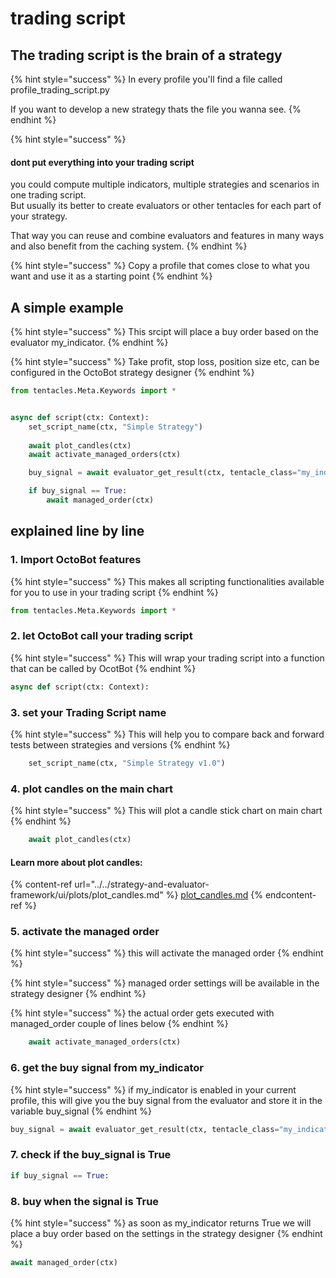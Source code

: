 # trading script

## The trading script is the brain of a strategy

{% hint style="success" %}
In every profile you'll find a file called profile\_trading\_script.py

If you want to develop a new strategy thats the file you wanna see.
{% endhint %}

{% hint style="success" %}
#### dont put everything into your trading script

you could compute multiple indicators, multiple strategies and scenarios in one trading script.\
But usually its better to create evaluators or other tentacles for each part of your strategy.

That way you can reuse and combine evaluators and features in many ways and also benefit from the caching system.
{% endhint %}

{% hint style="success" %}
Copy a profile that comes close to what you want and use it as a starting point
{% endhint %}

## A simple example

{% hint style="success" %}
This srcipt will place a buy order based on the evaluator my\_indicator.
{% endhint %}

{% hint style="success" %}
Take profit, stop loss, position size etc, can be configured in the OctoBot strategy designer
{% endhint %}

```python
from tentacles.Meta.Keywords import *


async def script(ctx: Context):
    set_script_name(ctx, "Simple Strategy")
    
    await plot_candles(ctx)
    await activate_managed_orders(ctx)

    buy_signal = await evaluator_get_result(ctx, tentacle_class="my_indicator")

    if buy_signal == True:
        await managed_order(ctx)
```

## explained line by line

### 1. Import OctoBot features

{% hint style="success" %}
This makes all scripting functionalities available for you to use in your trading script
{% endhint %}

```python
from tentacles.Meta.Keywords import *
```

### 2. let OctoBot call your trading script

{% hint style="success" %}
This will wrap your trading script into a function that can be called by OcotBot
{% endhint %}

```python
async def script(ctx: Context):
```

### 3. set your Trading Script name

{% hint style="success" %}
This will help you to compare back and forward tests between strategies and versions
{% endhint %}

```python
    set_script_name(ctx, "Simple Strategy v1.0")
```

### 4. plot candles on the main chart

{% hint style="success" %}
This will plot a candle stick chart on main chart
{% endhint %}

```python
    await plot_candles(ctx)
```

#### Learn more about plot candles:

{% content-ref url="../../strategy-and-evaluator-framework/ui/plots/plot_candles.md" %}
[plot\_candles.md](../../strategy-and-evaluator-framework/ui/plots/plot\_candles.md)
{% endcontent-ref %}

### 5. activate the managed order

{% hint style="success" %}
this will activate the managed order
{% endhint %}

{% hint style="success" %}
managed order settings will be available in the strategy designer
{% endhint %}

{% hint style="success" %}
the actual order gets executed with managed\_order couple of lines below
{% endhint %}

```python
    await activate_managed_orders(ctx)
```

### 6. get the buy signal from my\_indicator

{% hint style="success" %}
if my\_indicator is enabled in your current profile, this will give you the buy signal from the evaluator and store it in the variable buy\_signal
{% endhint %}

```python
buy_signal = await evaluator_get_result(ctx, tentacle_class="my_indicator")
```

### 7. check if the buy\_signal is True

```python
if buy_signal == True:
```

### 8. buy when the signal is True

{% hint style="success" %}
as soon as my\_indicator returns True we will place a buy order based on the settings in the strategy designer
{% endhint %}

```python
await managed_order(ctx)
```

